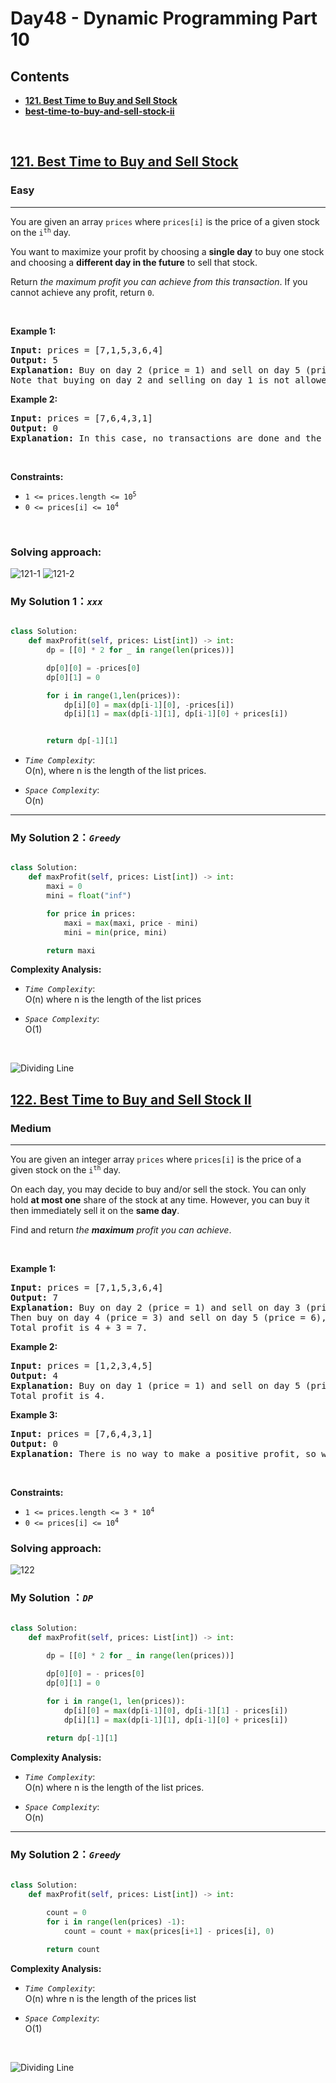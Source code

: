 # Day48 - Dynamic Programming Part 10


## Contents
* **[121. Best Time to Buy and Sell Stock](#121)**
* **[best-time-to-buy-and-sell-stock-ii](#122)**

<br>

<h2 id = "121"><a href="https://leetcode.com/problems/best-time-to-buy-and-sell-stock">121. Best Time to Buy and Sell Stock</a></h2><h3>Easy</h3><hr><p>You are given an array <code>prices</code> where <code>prices[i]</code> is the price of a given stock on the <code>i<sup>th</sup></code> day.</p>

<p>You want to maximize your profit by choosing a <strong>single day</strong> to buy one stock and choosing a <strong>different day in the future</strong> to sell that stock.</p>

<p>Return <em>the maximum profit you can achieve from this transaction</em>. If you cannot achieve any profit, return <code>0</code>.</p>

<p>&nbsp;</p>
<p><strong class="example">Example 1:</strong></p>

<pre>
<strong>Input:</strong> prices = [7,1,5,3,6,4]
<strong>Output:</strong> 5
<strong>Explanation:</strong> Buy on day 2 (price = 1) and sell on day 5 (price = 6), profit = 6-1 = 5.
Note that buying on day 2 and selling on day 1 is not allowed because you must buy before you sell.
</pre>

<p><strong class="example">Example 2:</strong></p>

<pre>
<strong>Input:</strong> prices = [7,6,4,3,1]
<strong>Output:</strong> 0
<strong>Explanation:</strong> In this case, no transactions are done and the max profit = 0.
</pre>

<p>&nbsp;</p>
<p><strong>Constraints:</strong></p>

<ul>
	<li><code>1 &lt;= prices.length &lt;= 10<sup>5</sup></code></li>
	<li><code>0 &lt;= prices[i] &lt;= 10<sup>4</sup></code></li>
</ul>

<br>

### Solving approach:


![121-1](https://github.com/samuelusc/Algomuscle/blob/main/assets/Day48/LC121-thought_1.jpg)
![121-2](https://github.com/samuelusc/Algomuscle/blob/main/assets/Day48/LC121-thought_2.jpg)



### My Solution 1：_`xxx`_  

  
```python

class Solution:
    def maxProfit(self, prices: List[int]) -> int:
        dp = [[0] * 2 for _ in range(len(prices))]

        dp[0][0] = -prices[0]
        dp[0][1] = 0

        for i in range(1,len(prices)):
            dp[i][0] = max(dp[i-1][0], -prices[i])
            dp[i][1] = max(dp[i-1][1], dp[i-1][0] + prices[i])


        return dp[-1][1]
```


- *`Time Complexity`*:<br>
O(n), where n is the length of the list prices.
  
- *`Space Complexity`*:<br>
O(n)

---

 
### My Solution 2：_`Greedy`_  

  
```python

class Solution:
    def maxProfit(self, prices: List[int]) -> int:
        maxi = 0
        mini = float("inf")

        for price in prices:
            maxi = max(maxi, price - mini)
            mini = min(price, mini)

        return maxi
```


**Complexity Analysis:**  

- *`Time Complexity`*:<br>
O(n) where n is the length of the list prices
  
- *`Space Complexity`*:<br>
O(1)
<br>

![Dividing Line](https://github.com/samuelusc/Algomuscle/blob/main/assets/CatDividing.png)
<br>


<h2 id = "122"><a href="https://leetcode.com/problems/best-time-to-buy-and-sell-stock-ii">122. Best Time to Buy and Sell Stock II</a></h2><h3>Medium</h3><hr><p>You are given an integer array <code>prices</code> where <code>prices[i]</code> is the price of a given stock on the <code>i<sup>th</sup></code> day.</p>

<p>On each day, you may decide to buy and/or sell the stock. You can only hold <strong>at most one</strong> share of the stock at any time. However, you can buy it then immediately sell it on the <strong>same day</strong>.</p>

<p>Find and return <em>the <strong>maximum</strong> profit you can achieve</em>.</p>

<p>&nbsp;</p>
<p><strong class="example">Example 1:</strong></p>

<pre>
<strong>Input:</strong> prices = [7,1,5,3,6,4]
<strong>Output:</strong> 7
<strong>Explanation:</strong> Buy on day 2 (price = 1) and sell on day 3 (price = 5), profit = 5-1 = 4.
Then buy on day 4 (price = 3) and sell on day 5 (price = 6), profit = 6-3 = 3.
Total profit is 4 + 3 = 7.
</pre>

<p><strong class="example">Example 2:</strong></p>

<pre>
<strong>Input:</strong> prices = [1,2,3,4,5]
<strong>Output:</strong> 4
<strong>Explanation:</strong> Buy on day 1 (price = 1) and sell on day 5 (price = 5), profit = 5-1 = 4.
Total profit is 4.
</pre>

<p><strong class="example">Example 3:</strong></p>

<pre>
<strong>Input:</strong> prices = [7,6,4,3,1]
<strong>Output:</strong> 0
<strong>Explanation:</strong> There is no way to make a positive profit, so we never buy the stock to achieve the maximum profit of 0.
</pre>

<p>&nbsp;</p>
<p><strong>Constraints:</strong></p>

<ul>
	<li><code>1 &lt;= prices.length &lt;= 3 * 10<sup>4</sup></code></li>
	<li><code>0 &lt;= prices[i] &lt;= 10<sup>4</sup></code></li>
</ul>



### Solving approach:  


![122](https://github.com/samuelusc/Algomuscle/blob/main/assets/Day48/LC122-Thought.jpg)

 
### My Solution ：_`DP`_  

  
```python

class Solution:
    def maxProfit(self, prices: List[int]) -> int:
        
        dp = [[0] * 2 for _ in range(len(prices))]

        dp[0][0] = - prices[0]
        dp[0][1] = 0

        for i in range(1, len(prices)):
            dp[i][0] = max(dp[i-1][0], dp[i-1][1] - prices[i])
            dp[i][1] = max(dp[i-1][1], dp[i-1][0] + prices[i])
            
        return dp[-1][1]
```


**Complexity Analysis:**  

- *`Time Complexity`*:<br>
O(n) where n is the length of the list prices.
  
- *`Space Complexity`*:<br>
O(n)
---
 
### My Solution 2：_`Greedy`_  

  
```python

class Solution:
    def maxProfit(self, prices: List[int]) -> int:
        
        count = 0
        for i in range(len(prices) -1):
            count = count + max(prices[i+1] - prices[i], 0)

        return count 
```


**Complexity Analysis:**  

- *`Time Complexity`*:<br>
O(n) whre n is the length of the prices list
  
- *`Space Complexity`*:<br>
O(1)
<br>

![Dividing Line](https://github.com/samuelusc/Algomuscle/blob/main/assets/CatDividing.png)
<br>


